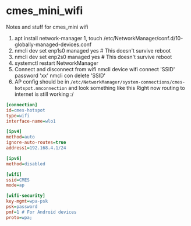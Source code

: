# cmes_mini_wifi
Notes and stuff for cmes_mini wifi

1. apt install network-manager
1, touch /etc/NetworkManager/conf.d/10-globally-managed-devices.conf
1. nmcli dev set enp1s0 managed yes # This doesn't survive reboot
1. nmcli dev set enp2s0 managed yes # This doesn't survive reboot
1. systemctl restart NetworkManager
1. Connect and disconnect from wifi
    nmcli device wifi connect 'SSID' password 'xx'
    nmcli con delete 'SSID'
1. AP config should be in `/etc/NetworkManager/system-connections/cmes-hotspot.nmconnection` and look something like this
Right now routing to internet is still working :/
```ini
[connection]
id=cmes-hotspot
type=wifi
interface-name=wlo1

[ipv4]
method=auto
ignore-auto-routes=true
address1=192.168.4.1/24

[ipv6]
method=disabled

[wifi]
ssid=CMES
mode=ap

[wifi-security]
key-mgmt=wpa-psk
psk=password
pmf=1 # For Android devices
proto=wpa;
```
